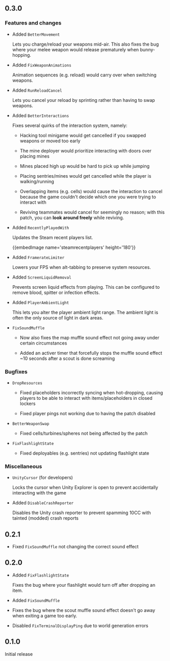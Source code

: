 ## 0.3.0

### Features and changes

- Added `BetterMovement`

    Lets you charge/reload your weapons mid-air. This also fixes the bug where your melee weapon would release prematurely when bunny-hopping.

- Added `FixWeaponAnimations`

    Animation sequences (e.g. reload) would carry over when switching weapons.

- Added `RunReloadCancel`

    Lets you cancel your reload by sprinting rather than having to swap weapons.

- Added `BetterInteractions`

    Fixes several quirks of the interaction system, namely:

    - Hacking tool minigame would get cancelled if you swapped weapons or moved too early

    - The mine deployer would prioritize interacting with doors over placing mines

    - Mines placed high up would be hard to pick up while jumping

    - Placing sentries/mines would get cancelled while the player is walking/running

    - Overlapping items (e.g. cells) would cause the interaction to cancel because the game couldn't decide which one you were trying to interact with

    - Reviving teammates would cancel for seemingly no reason; with this patch, you can **look around freely** while reviving.

- Added `RecentlyPlayedWith`

    Updates the Steam recent players list.

    {{embedImage name='steamrecentplayers' height='180'}}

- Added `FramerateLimiter`

    Lowers your FPS when alt-tabbing to preserve system resources.

- Added `ScreenLiquidRemoval`

    Prevents screen liquid effects from playing. This can be configured to remove blood, spitter or infection effects.

- Added `PlayerAmbientLight`

    This lets you alter the player ambient light range. The ambient light is often the only source of light in dark areas.

- `FixSoundMuffle`

    - Now also fixes the map muffle sound effect not going away under certain circumstances

    - Added an activer timer that forcefully stops the muffle sound effect ~10 seconds after a scout is done screaming

### Bugfixes

- `DropResources`

    - Fixed placeholders incorrectly syncing when hot-dropping, causing players to be able to interact with items/placeholders in closed lockers

    - Fixed player pings not working due to having the patch disabled

- `BetterWeaponSwap`

    - Fixed cells/turbines/spheres not being affected by the patch

- `FixFlashlightState`

    - Fixed deployables (e.g. sentries) not updating flashlight state

### Miscellaneous

- `UnityCursor` (for developers)

    Locks the cursor when Unity Explorer is open to prevent accidentally interacting with the game

- Added `DisableCrashReporter`

    Disables the Unity crash reporter to prevent spamming 10CC with tainted (modded) crash reports

## 0.2.1

- Fixed `FixSoundMuffle` not changing the correct sound effect

## 0.2.0

- Added `FixFlashlightState`

    Fixes the bug where your flashlight would turn off after dropping an item.

- Added `FixSoundMuffle`

- Fixes the bug where the scout muffle sound effect doesn't go away when exiting a game too early.

- Disabled `FixTerminalDisplayPing` due to world generation errors

## 0.1.0

Initial release
